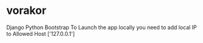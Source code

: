 # vorakor
Django Python Bootstrap
To Launch the app locally you need to add local IP
to Allowed Host ['127.0.0.1']
